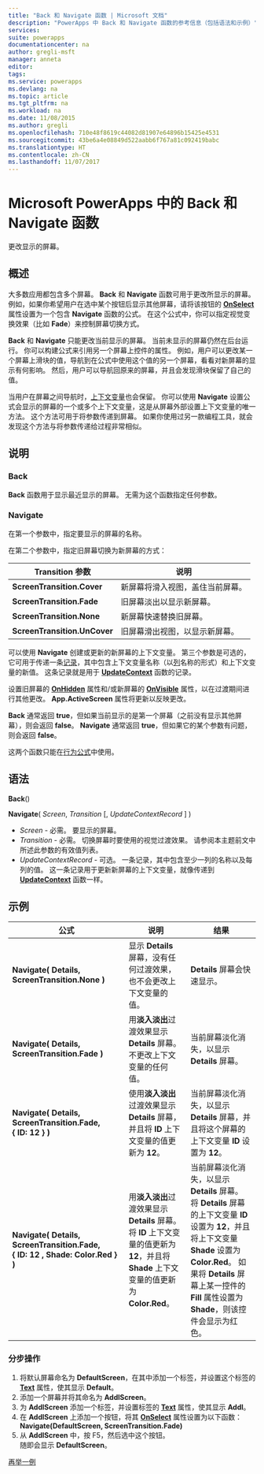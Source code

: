 ```yaml
---
title: "Back 和 Navigate 函数 | Microsoft 文档"
description: "PowerApps 中 Back 和 Navigate 函数的参考信息（包括语法和示例）"
services: 
suite: powerapps
documentationcenter: na
author: gregli-msft
manager: anneta
editor: 
tags: 
ms.service: powerapps
ms.devlang: na
ms.topic: article
ms.tgt_pltfrm: na
ms.workload: na
ms.date: 11/08/2015
ms.author: gregli
ms.openlocfilehash: 710e48f8619c44082d81907e64896b15425e4531
ms.sourcegitcommit: 43be6a4e08849d522aabb6f767a81c092419babc
ms.translationtype: HT
ms.contentlocale: zh-CN
ms.lasthandoff: 11/07/2017
---
```

# <a name="back-and-navigate-functions-in-powerapps"></a>Microsoft PowerApps 中的 Back 和 Navigate 函数
更改显示的屏幕。

## <a name="overview"></a>概述
大多数应用都包含多个屏幕。  **Back** 和 **Navigate** 函数可用于更改所显示的屏幕。 例如，如果你希望用户在选中某个按钮后显示其他屏幕，请将该按钮的 **[OnSelect](../controls/properties-core.md)** 属性设置为一个包含 **Navigate** 函数的公式。 在这个公式中，你可以指定视觉变换效果（比如 **Fade**）来控制屏幕切换方式。  

**Back** 和 **Navigate** 只能更改当前显示的屏幕。 当前未显示的屏幕仍然在后台运行。 你可以构建公式来引用另一个屏幕上控件的属性。 例如，用户可以更改某一个屏幕上滑块的值，导航到在公式中使用这个值的另一个屏幕，看看对新屏幕的显示有何影响。  然后，用户可以导航回原来的屏幕，并且会发现滑块保留了自己的值。

当用户在屏幕之间导航时，[上下文变量](../working-with-variables.md#create-a-context-variable)也会保留。 你可以使用 **Navigate** 设置公式会显示的屏幕的一个或多个上下文变量，这是从屏幕外部设置上下文变量的唯一方法。 这个方法可用于将参数传递到屏幕。 如果你使用过另一款编程工具，就会发现这个方法与将参数传递给过程非常相似。

## <a name="description"></a>说明
### <a name="back"></a>Back
**Back** 函数用于显示最近显示的屏幕。 无需为这个函数指定任何参数。

### <a name="navigate"></a>Navigate
在第一个参数中，指定要显示的屏幕的名称。  

 在第二个参数中，指定旧屏幕切换为新屏幕的方式：

| Transition 参数 | 说明 |
| --- | --- |
| **ScreenTransition.Cover** |新屏幕将滑入视图，盖住当前屏幕。 |
| **ScreenTransition.Fade** |旧屏幕淡出以显示新屏幕。 |
| **ScreenTransition.None** |新屏幕快速替换旧屏幕。 |
| **ScreenTransition.UnCover** |旧屏幕滑出视图，以显示新屏幕。 |

可以使用 **Navigate** 创建或更新的新屏幕的上下文变量。 第三个参数是可选的，它可用于传递一条[记录](../working-with-tables.md#records)，其中包含上下文变量名称（以[列](../working-with-tables.md#columns)名称的形式）和上下文变量的新值。  这条记录就是用于 **[UpdateContext](function-updatecontext.md)** 函数的记录。

设置旧屏幕的 **[OnHidden](../controls/control-screen.md)** 属性和/或新屏幕的 **[OnVisible](../controls/control-screen.md)** 属性，以在过渡期间进行其他更改。 **App.ActiveScreen** 属性将更新以反映更改。

**Back** 通常返回 **true**，但如果当前显示的是第一个屏幕（之前没有显示其他屏幕），则会返回 **false**。  **Navigate** 通常返回 **true**，但如果它的某个参数有问题，则会返回 **false**。

这两个函数只能在[行为公式](../working-with-formulas-in-depth.md#behavior-formulas)中使用。

## <a name="syntax"></a>语法
**Back**()

**Navigate**( *Screen*, *Transition* [, *UpdateContextRecord* ] )

* *Screen* - 必需。 要显示的屏幕。
* *Transition* - 必需。  切换屏幕时要使用的视觉过渡效果。 请参阅本主题前文中所述此参数的有效值列表。
* *UpdateContextRecord* - 可选。  一条记录，其中包含至少一列的名称以及每列的值。 这一条记录用于更新新屏幕的上下文变量，就像传递到 **[UpdateContext](function-updatecontext.md)** 函数一样。

## <a name="examples"></a>示例
| 公式 | 说明 | 结果 |
| --- | --- | --- |
| **Navigate( Details, ScreenTransition.None )** |显示 **Details** 屏幕，没有任何过渡效果，也不会更改上下文变量的值。 |**Details** 屏幕会快速显示。 |
| **Navigate( Details, ScreenTransition.Fade )** |用**淡入淡出**过渡效果显示 **Details** 屏幕。  不更改上下文变量的任何值。 |当前屏幕淡化消失，以显示 **Details** 屏幕。 |
| **Navigate( Details, ScreenTransition.Fade, {&nbsp;ID:&nbsp;12&nbsp;} )** |使用**淡入淡出**过渡效果显示 **Details** 屏幕，并且将 **ID** 上下文变量的值更新为 **12**。 |当前屏幕淡化消失，以显示 **Details** 屏幕，并且将这个屏幕的上下文变量 **ID** 设置为 **12**。 |
| **Navigate( Details, ScreenTransition.Fade, {&nbsp;ID:&nbsp;12&nbsp;,&nbsp;Shade:&nbsp;Color.Red&nbsp;} )** |用**淡入淡出**过渡效果显示 **Details** 屏幕。 将 **ID** 上下文变量的值更新为 **12**，并且将 **Shade** 上下文变量的值更新为 **Color.Red**。 |当前屏幕淡化消失，以显示 **Details** 屏幕。 将 **Details** 屏幕的上下文变量 **ID** 设置为 **12**，并且将上下文变量 **Shade** 设置为 **Color.Red**。 如果将 **Details** 屏幕上某一控件的 **Fill** 属性设置为 **Shade**，则该控件会显示为红色。 |

### <a name="step-by-step"></a>分步操作
1. 将默认屏幕命名为 **DefaultScreen**，在其中添加一个标签，并设置这个标签的 **[Text](../controls/properties-core.md)** 属性，使其显示 **Default**。
2. 添加一个屏幕并将其命名为 **AddlScreen**。
3. 为 **AddlScreen** 添加一个标签，并设置标签的 **[Text](../controls/properties-core.md)** 属性，使其显示 **Addl**。
4. 在 **AddlScreen** 上添加一个按钮，将其 **[OnSelect](../controls/properties-core.md)** 属性设置为以下函数：<br>**Navigate(DefaultScreen, ScreenTransition.Fade)**
5. 从 **AddlScreen** 中，按 F5，然后选中这个按钮。<br>随即会显示 **DefaultScreen**。

[再举一例](../add-screen-context-variables.md)

